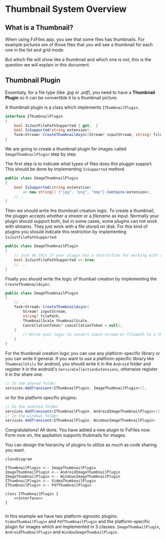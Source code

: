 # Thumbnail System Overview

## What is a Thumbnail?
When using FxFiles app, you see that some files has thumbnails. For example pictures are of those files that you will see a thumbnail for each one in the list and grid mode.

But which file will show like a thumbnail and which one is not, this is the question we will explain in this document.

## Thumbnail Plugin
Essentialy, for a file type (like *.jpg* or *.pdf*), you need to have a **Thumbnail Plugin** so it can be convertible it to a thumbnail picture.

A thumbnail plugin is a class which implements `IThumbnailPlugin`.

```csharp
interface IThumbnailPlugin
{
    bool IsJustFilePathSupported { get;  }
    bool IsSupported(string extension);
    Task<Stream> CreateThumbnailAsync(Stream? inputStream, string? filePath, ThumbnailScale thumbnailScale, CancellationToken? cancellationToken = null);
}
```

We are going to create a thumbnail plugin for images called `ImageThumbnailPlugin` step by step.

The first step is to indicate what types of files does this pluggin support. This should be done by implementing `IsSupported` method.

```csharp
public class ImageThumbnailPlugin
{
    bool IsSupported(string extenstion) 
        => new string[] {"jpg", "png", "bmp"}.Contains(extension);
    // ...
}
```

Then we should write the thumbnail creation logic. To create a thumbnail, the pluggin accepts whether a *stream* or a *filename* as input. Normally your plugin should support both, but in some cases, some plugins can not work with streams. They just work with a file stored on disk. For this kind of plugins you should indicate this restriction by implementing `IsJustFilePathSupported`:

```csharp
public class ImageThumbnailPlugin
{
    // Just do this if your plugin has a restriction for working with streams. Otherwise left it false.
    bool IsJustFilePathSupported => true;
    // ...
}
```
Finally you should write the logic of thumbail creation by implementing the `CreateThumbnailAsync`:

```csharp
public class ImageThumbnailPlugin
{
    // ...
    Task<Stream> CreateThumbnailAsync(
        Stream? inputStream, 
        string? filePath, 
        ThumbnailScale thumbnailScale, 
        CancellationToken? cancellationToken = null);
    {
        // Write your logic to convert input stream or filepath to a thubmnail and return its stream.
    }
}
```
For the thumbnail creation logic you can use any platform-specific library or you can write it general. If you want to use a platfrom-specific library like `ThumbnailUtils` for android, you should write it in the `Android` folder and register it in the android's `ServiceCollectionExtensions`, otherwise register it in the share one:

```csharp
// In the shared folder
services.AddTransient<IThumbnailPlugin, ImageThumbnailPlugin>();
```
or for the platform specific plugins:
```csharp
// In the android folder
services.AddTransient<IThumbnailPlugin, AndroidImageThumbnailPlugin>();
// In the windows folder
services.AddTransient<IThumbnailPlugin, WindowsImageThumbnailPlugin>
```

Congratulations! All done. You have added a new plugin to FxFiles now. Form now on, the appliation supports thubmails for images.

You can design the hierarchy of plugins to utilize as much as code sharing you want.

```mermaid
classDiagram

IThumbnailPlugin <-- ImageThumbnailPlugin
ImageThumbnailPlugin <-- AndroidImageThumbnailPlugin
ImageThumbnailPlugin <-- WindowsImageThumbnailPlugin
IThumbnailPlugin <-- VideoThumbnailPlugin
IThumbnailPlugin <-- PdfThumbnailPlugin

class IThumbnailPlugin {
    <<Interface>>
}
 
```

In this example we have two platform-agnostic plugins: `VideoThumbailPlugin` and `PdfThumbnailPlugin` and the platform-specific plugin for images which are implemented in 3 classes: `ImageThumbailPlugin`, `AndroidThumbailPlugin` and `WindowImageThumbailPlugin`.